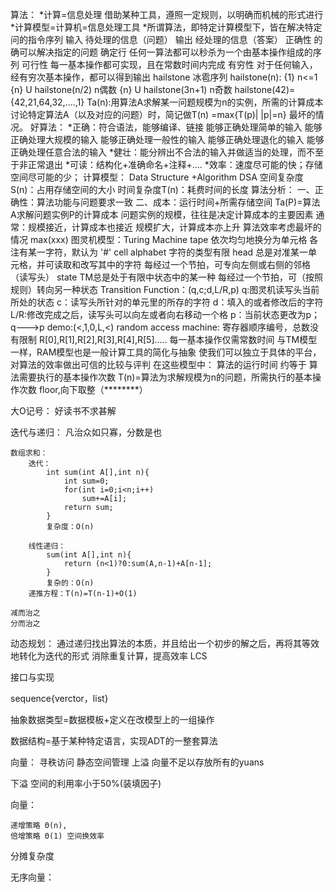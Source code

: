 算法：
	*计算=信息处理
		借助某种工具，遵照一定规则，以明确而机械的形式进行
	*计算模型=计算机=信息处理工具
	*所谓算法，即特定计算模型下，皆在解决特定问的指令序列
		输入	待处理的信息（问题）
		输出	经处理的信息（答案）
		正确性	的确可以解决指定的问题
		确定行	任何一算法都可以秒杀为一个由基本操作组成的序列
		可行性	每一基本操作都可实现，且在常数时间内完成
		有穷性	对于任何输入，经有穷次基本操作，都可以得到输出
			hailstone 冰雹序列
			hailstone(n):     {1}                 n<=1
						 {n} U hailstone(n/2)     n偶数
						 {n} U hailstone(3n+1)    n奇数
			hailstone(42)={42,21,64,32,....,1}
	Ta(n):用算法A求解某一问题规模为n的实例，所需的计算成本讨论特定算法A（以及对应的问题）时，简记做T(n)
		=max{T(p)| |p|=n}
		最坏的情况。
	好算法：
		*正确：符合语法，能够编译、链接
			   能够正确处理简单的输入
			   能够正确处理大规模的输入
			   能够正确处理一般性的输入
			   能够正确处理退化的输入
			   能够正确处理任意合法的输入
		*健壮：能分辨出不合法的输入并做适当的处理，而不至于非正常退出
		*可读：结构化+准确命名+注释+....
		*效率：速度尽可能的快；存储空间尽可能的少；
计算模型：
		Data Structure +Algorithm     DSA
		空间复杂度S(n)：占用存储空间的大小
		时间复杂度T(n)：耗费时间的长度
算法分析：
		一、正确性：算法功能与问题要求一致
		二、成本：运行时间+所需存储空间
		Ta(P)=算法A求解问题实例P的计算成本
		问题实例的规模，往往是决定计算成本的主要因素
		通常：规模接近，计算成本也接近
		      规模扩大，计算成本亦上升
		算法效率考虑最坏的情况 max(xxx)
图灵机模型：Turing Machine
		tape 依次均匀地换分为单元格
			 各注有某一字符，默认为 '#' cell
		alphabet 字符的类型有限
		head	总是对准某一单元格，并可读取和改写其中的字符
				每经过一个节拍，可专向左侧或右侧的邻格  （读写头）
		state   TM总是处于有限中状态中的某一种
				每经过一个节拍，可（按照规则）转向另一种状态
		Transition Function：(q,c;d,L/R,p)
							q:图灵机读写头当前所处的状态
							c：读写头所针对的单元里的所存的字符
							d：填入的或者修改后的字符
							L/R:修改完成之后，读写头可以向左或者向右移动一个格
							p：当前状态更改为p；q--->p
							demo:(<,1,0,L,<)
random access machine:
		寄存器顺序编号，总数没有限制
			R[0],R[1],R[2],R[3],R[4],R[5].....
		每一基本操作仅需常数时间
		与TM模型一样，RAM模型也是一般计算工具的简化与抽象
		使我们可以独立于具体的平台，对算法的效率做出可信的比较与评判
		在这些模型中：
			算法的运行时间 约等于 算法需要执行的基本操作次数
			T(n)=算法为求解规模为n的问题，所需执行的基本操作次数
	floor,向下取整（********）

大O记号：
		好读书不求甚解
		

迭代与递归：
	凡治众如只寡，分数是也
	
	数组求和：
		迭代：
			int sum(int A[],int n){
				int sum=0;
				for(int i=0;i<n;i++)
					sum+=A[i];		
				return sum;		
			}
			复杂度：O(n)
		
		线性递归：
			sum(int A[],int n){
				return (n<1)?0:sum(A,n-1)+A[n-1];  
			}
			复杂的：O(n)
		递推方程：T(n)=T(n-1)+O(1)

	减而治之
	分而治之

		
动态规划：
		通过递归找出算法的本质，并且给出一个初步的解之后，再将其等效地转化为迭代的形式
		消除重复计算，提高效率
		LCS

接口与实现

sequence{verctor，list}

抽象数据类型=数据模板+定义在改模型上的一组操作

数据结构=基于某种特定语言，实现ADT的一整套算法

向量：
寻秩访问
静态空间管理
上溢 向量不足以存放所有的yuans

下溢 空间的利用率小于50%(装填因子)

向量：

	递增策略 Θ(n),
	倍增策略 Θ(1) 空间换效率

分摊复杂度

无序向量：
	
